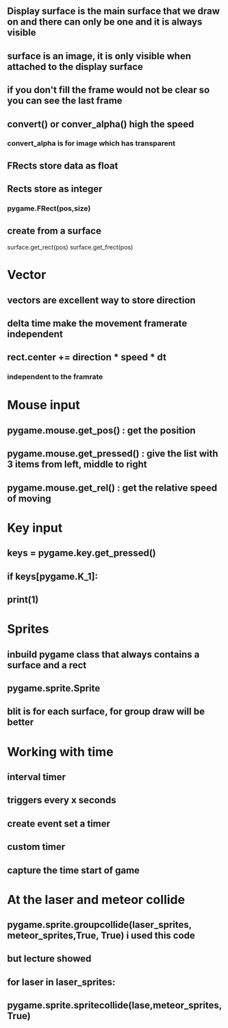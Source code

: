 ## Display surface is the main surface that we draw on and there can only be one and it is always  visible

## surface is an image, it is only visible when attached to the display surface

## if you don't fill the frame would not be clear so you can see the last frame

## convert() or conver_alpha() high the speed
### convert_alpha is for image which has transparent

## FRects store data as float
## Rects store as integer
### pygame.FRect(pos,size)

## create from a surface
surface.get_rect(pos)
surface.get_frect(pos)


# Vector
## vectors  are excellent way to store direction
## delta time make the movement framerate independent

## rect.center += direction * speed * dt
### independent to the framrate


# Mouse input
## pygame.mouse.get_pos() : get the position
## pygame.mouse.get_pressed() : give the list with 3 items from left, middle to right

## pygame.mouse.get_rel() : get the relative speed of moving

# Key input
## keys = pygame.key.get_pressed()
## if keys[pygame.K_1]:
##   print(1)

# Sprites
## inbuild pygame class that always contains a surface and a rect
## pygame.sprite.Sprite

## blit is for each surface, for group draw will be better

# Working with time
## interval timer
## triggers every x seconds
## create event set a timer

## custom timer
## capture the time start of game


# At the laser and meteor collide
##  pygame.sprite.groupcollide(laser_sprites, meteor_sprites,True, True) i used this code
## but lecture showed 
## for laser in laser_sprites:
##      pygame.sprite.spritecollide(lase,meteor_sprites,True)